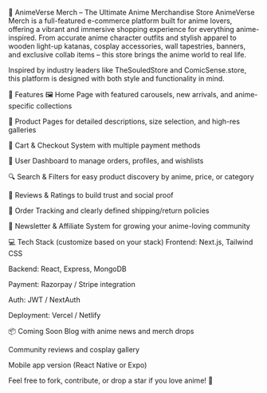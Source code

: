 🛒 AnimeVerse Merch – The Ultimate Anime Merchandise Store
AnimeVerse Merch is a full-featured e-commerce platform built for anime lovers, offering a vibrant and immersive shopping experience for everything anime-inspired. From accurate anime character outfits and stylish apparel to wooden light-up katanas, cosplay accessories, wall tapestries, banners, and exclusive collab items – this store brings the anime world to real life.

Inspired by industry leaders like TheSouledStore and ComicSense.store, this platform is designed with both style and functionality in mind.

🌟 Features
🖼️ Home Page with featured carousels, new arrivals, and anime-specific collections

🧥 Product Pages for detailed descriptions, size selection, and high-res galleries

🛒 Cart & Checkout System with multiple payment methods

👤 User Dashboard to manage orders, profiles, and wishlists

🔍 Search & Filters for easy product discovery by anime, price, or category

💬 Reviews & Ratings to build trust and social proof

🚚 Order Tracking and clearly defined shipping/return policies

💌 Newsletter & Affiliate System for growing your anime-loving community

💻 Tech Stack (customize based on your stack)
Frontend: Next.js, Tailwind CSS

Backend: React, Express, MongoDB

Payment: Razorpay / Stripe integration

Auth: JWT / NextAuth

Deployment: Vercel / Netlify

📦 Coming Soon
Blog with anime news and merch drops

Community reviews and cosplay gallery

Mobile app version (React Native or Expo)

Feel free to fork, contribute, or drop a star if you love anime! 🌸

